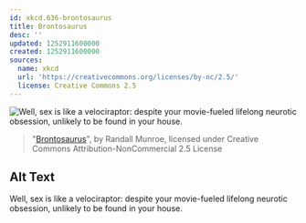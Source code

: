 ```yaml
---
id: xkcd.636-brontosaurus
title: Brontosaurus
desc: ''
updated: 1252911600000
created: 1252911600000
sources:
  name: xkcd
  url: 'https://creativecommons.org/licenses/by-nc/2.5/'
  license: Creative Commons 2.5
---
```

![Well, sex is like a velociraptor: despite your movie-fueled lifelong neurotic obsession, unlikely to be found in your house.](https://imgs.xkcd.com/comics/brontosaurus.png)
> "[Brontosaurus](https://xkcd.com/636/)", by Randall Munroe, licensed under Creative Commons Attribution-NonCommercial 2.5 License

## Alt Text
Well, sex is like a velociraptor: despite your movie-fueled lifelong neurotic obsession, unlikely to be found in your house.
